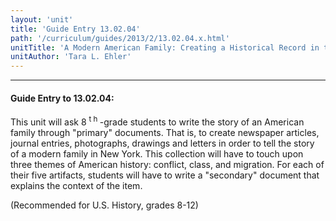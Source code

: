 ```yaml
---
layout: 'unit'
title: 'Guide Entry 13.02.04'
path: '/curriculum/guides/2013/2/13.02.04.x.html'
unitTitle: 'A Modern American Family: Creating a Historical Record in the Middle-School Social Studies Classroom'
unitAuthor: 'Tara L. Ehler'
---
```


<body>
<hr/>
 <h4>
  Guide Entry to 13.02.04:
 </h4>
 <p>
  This unit will ask 8
  <sup>
   t h
  </sup>
  -grade students to write the story of an American family through "primary" documents. That is, to create newspaper articles, journal entries, photographs, drawings and letters in order to tell the story of a modern family in New York. This collection will have to touch upon three themes of American history: conflict, class, and migration. For each of their five artifacts, students will have to write a "secondary" document that explains the context of the item.
 </p>
 <p>
  <b>
  </b>
 </p>
 <p>
  (Recommended for U.S. History, grades 8-12)
 </p>

</body>

